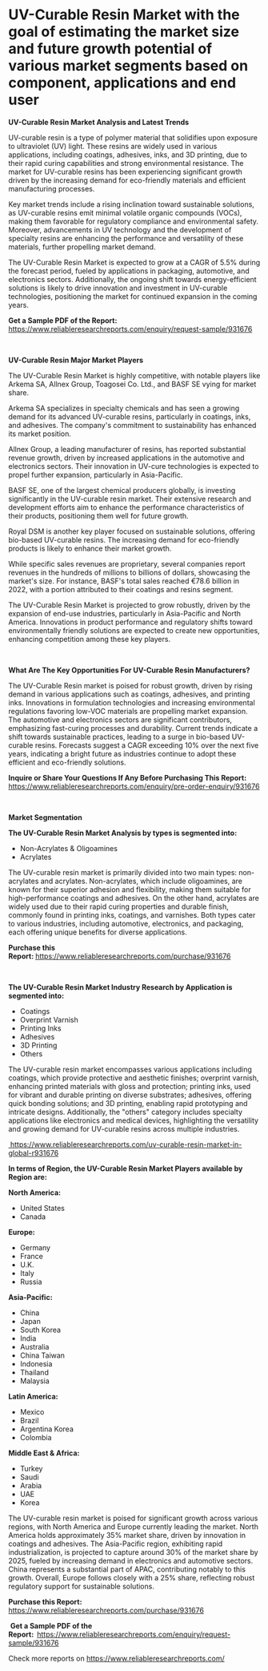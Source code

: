 <p><h1>UV-Curable Resin Market with the goal of estimating the market size and future growth potential of various market segments based on component, applications and end user</h1></p><p><strong>UV-Curable Resin Market Analysis and Latest Trends</strong></p>
<p><p>UV-curable resin is a type of polymer material that solidifies upon exposure to ultraviolet (UV) light. These resins are widely used in various applications, including coatings, adhesives, inks, and 3D printing, due to their rapid curing capabilities and strong environmental resistance. The market for UV-curable resins has been experiencing significant growth driven by the increasing demand for eco-friendly materials and efficient manufacturing processes. </p><p>Key market trends include a rising inclination toward sustainable solutions, as UV-curable resins emit minimal volatile organic compounds (VOCs), making them favorable for regulatory compliance and environmental safety. Moreover, advancements in UV technology and the development of specialty resins are enhancing the performance and versatility of these materials, further propelling market demand.</p><p>The UV-Curable Resin Market is expected to grow at a CAGR of 5.5% during the forecast period, fueled by applications in packaging, automotive, and electronics sectors. Additionally, the ongoing shift towards energy-efficient solutions is likely to drive innovation and investment in UV-curable technologies, positioning the market for continued expansion in the coming years.</p></p>
<p><strong>Get a Sample PDF of the Report:&nbsp;</strong> <a href="https://www.reliableresearchreports.com/enquiry/request-sample/931676?utm_campaign=3313&utm_medium=2&utm_source=Github&utm_content=ia&utm_term=21032025&utm_id=uv-curable-resin">https://www.reliableresearchreports.com/enquiry/request-sample/931676</a></p>
<p>&nbsp;</p>
<p><strong>UV-Curable Resin Major Market Players</strong></p>
<p><p>The UV-Curable Resin Market is highly competitive, with notable players like Arkema SA, Allnex Group, Toagosei Co. Ltd., and BASF SE vying for market share. </p><p>Arkema SA specializes in specialty chemicals and has seen a growing demand for its advanced UV-curable resins, particularly in coatings, inks, and adhesives. The company's commitment to sustainability has enhanced its market position.</p><p>Allnex Group, a leading manufacturer of resins, has reported substantial revenue growth, driven by increased applications in the automotive and electronics sectors. Their innovation in UV-cure technologies is expected to propel further expansion, particularly in Asia-Pacific.</p><p>BASF SE, one of the largest chemical producers globally, is investing significantly in the UV-curable resin market. Their extensive research and development efforts aim to enhance the performance characteristics of their products, positioning them well for future growth.</p><p>Royal DSM is another key player focused on sustainable solutions, offering bio-based UV-curable resins. The increasing demand for eco-friendly products is likely to enhance their market growth.</p><p>While specific sales revenues are proprietary, several companies report revenues in the hundreds of millions to billions of dollars, showcasing the market's size. For instance, BASF's total sales reached €78.6 billion in 2022, with a portion attributed to their coatings and resins segment.</p><p>The UV-Curable Resin Market is projected to grow robustly, driven by the expansion of end-use industries, particularly in Asia-Pacific and North America. Innovations in product performance and regulatory shifts toward environmentally friendly solutions are expected to create new opportunities, enhancing competition among these key players.</p></p>
<p>&nbsp;</p>
<p><strong>What Are The Key Opportunities For UV-Curable Resin Manufacturers?</strong></p>
<p><p>The UV-Curable Resin market is poised for robust growth, driven by rising demand in various applications such as coatings, adhesives, and printing inks. Innovations in formulation technologies and increasing environmental regulations favoring low-VOC materials are propelling market expansion. The automotive and electronics sectors are significant contributors, emphasizing fast-curing processes and durability. Current trends indicate a shift towards sustainable practices, leading to a surge in bio-based UV-curable resins. Forecasts suggest a CAGR exceeding 10% over the next five years, indicating a bright future as industries continue to adopt these efficient and eco-friendly solutions.</p></p>
<p><strong>Inquire or Share Your Questions If Any Before Purchasing This Report:</strong> <a href="https://www.reliableresearchreports.com/enquiry/pre-order-enquiry/931676?utm_campaign=3313&utm_medium=2&utm_source=Github&utm_content=ia&utm_term=21032025&utm_id=uv-curable-resin">https://www.reliableresearchreports.com/enquiry/pre-order-enquiry/931676</a></p>
<p>&nbsp;</p>
<p><strong>Market Segmentation</strong></p>
<p><strong>The UV-Curable Resin Market Analysis by types is segmented into:</strong></p>
<p><ul><li>Non-Acrylates & Oligoamines</li><li>Acrylates</li></ul></p>
<p><p>The UV-curable resin market is primarily divided into two main types: non-acrylates and acrylates. Non-acrylates, which include oligoamines, are known for their superior adhesion and flexibility, making them suitable for high-performance coatings and adhesives. On the other hand, acrylates are widely used due to their rapid curing properties and durable finish, commonly found in printing inks, coatings, and varnishes. Both types cater to various industries, including automotive, electronics, and packaging, each offering unique benefits for diverse applications.</p></p>
<p><strong>Purchase this Report:&nbsp;</strong><a href="https://www.reliableresearchreports.com/purchase/931676?utm_campaign=3313&utm_medium=2&utm_source=Github&utm_content=ia&utm_term=21032025&utm_id=uv-curable-resin">https://www.reliableresearchreports.com/purchase/931676</a></p>
<p>&nbsp;</p>
<p><strong>The UV-Curable Resin Market Industry Research by Application is segmented into:</strong></p>
<p><ul><li>Coatings</li><li>Overprint Varnish</li><li>Printing Inks</li><li>Adhesives</li><li>3D Printing</li><li>Others</li></ul></p>
<p><p>The UV-curable resin market encompasses various applications including coatings, which provide protective and aesthetic finishes; overprint varnish, enhancing printed materials with gloss and protection; printing inks, used for vibrant and durable printing on diverse substrates; adhesives, offering quick bonding solutions; and 3D printing, enabling rapid prototyping and intricate designs. Additionally, the "others" category includes specialty applications like electronics and medical devices, highlighting the versatility and growing demand for UV-curable resins across multiple industries.</p></p>
<p><a href="https://www.reliableresearchreports.com/uv-curable-resin-market-in-global-r931676?utm_campaign=3313&utm_medium=2&utm_source=Github&utm_content=ia&utm_term=21032025&utm_id=uv-curable-resin">&nbsp;https://www.reliableresearchreports.com/uv-curable-resin-market-in-global-r931676</a></p>
<p><strong>In terms of Region, the UV-Curable Resin Market Players available by Region are:</strong></p>
<p>
    <p> <strong> North America: </strong>
        <ul>
            <li>United States</li>
            <li>Canada</li>
        </ul>
        </p> 
    <p> <strong> Europe: </strong>
        <ul>
            <li>Germany</li>
            <li>France</li>
            <li>U.K.</li>
            <li>Italy</li>
            <li>Russia</li>
        </ul>
        </p> 
    <p> <strong> Asia-Pacific: </strong>
        <ul>
            <li>China</li>
            <li>Japan</li>
            <li>South Korea</li>
            <li>India</li>
            <li>Australia</li>
            <li>China Taiwan</li>
            <li>Indonesia</li>
            <li>Thailand</li>
            <li>Malaysia</li>
        </ul>
        </p> 
    <p> <strong> Latin America: </strong>
        <ul>
            <li>Mexico</li>
            <li>Brazil</li>
            <li>Argentina Korea</li>
            <li>Colombia</li>
        </ul>
        </p> 
    <p> <strong> Middle East & Africa: </strong>
        <ul>
            <li>Turkey</li>
            <li>Saudi</li>
            <li>Arabia</li>
            <li>UAE</li>
            <li>Korea</li>
        </ul>
    </p>
    </p>
<p><p>The UV-curable resin market is poised for significant growth across various regions, with North America and Europe currently leading the market. North America holds approximately 35% market share, driven by innovation in coatings and adhesives. The Asia-Pacific region, exhibiting rapid industrialization, is projected to capture around 30% of the market share by 2025, fueled by increasing demand in electronics and automotive sectors. China represents a substantial part of APAC, contributing notably to this growth. Overall, Europe follows closely with a 25% share, reflecting robust regulatory support for sustainable solutions.</p></p>
<p><strong>Purchase this Report: </strong><a href="https://www.reliableresearchreports.com/purchase/931676?utm_campaign=3313&utm_medium=2&utm_source=Github&utm_content=ia&utm_term=21032025&utm_id=uv-curable-resin">https://www.reliableresearchreports.com/purchase/931676</a></p>
<p>&nbsp;<strong>Get a Sample PDF of the Report:&nbsp;&nbsp;</strong><a href="https://www.reliableresearchreports.com/enquiry/request-sample/931676?utm_campaign=3313&utm_medium=2&utm_source=Github&utm_content=ia&utm_term=21032025&utm_id=uv-curable-resin">https://www.reliableresearchreports.com/enquiry/request-sample/931676</a></p>
<p><strong></strong></p>
<p>Check more reports on <a href="https://www.reliableresearchreports.com/?utm_campaign=3313&utm_medium=2&utm_source=Github&utm_content=ia&utm_term=21032025&utm_id=uv-curable-resin">https://www.reliableresearchreports.com/</a></p>
